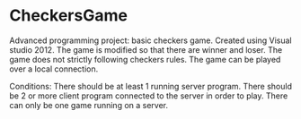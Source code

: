 CheckersGame
============

Advanced programming project: basic checkers game.
Created using Visual studio 2012. 
The game is modified so that there are winner and loser. 
The game does not strictly following checkers rules. 
The game can be played over a local connection. 

Conditions:
  There should be at least 1 running server program.
  There should be 2 or more client program connected to the server in order to play.
  There can only be one game running on a server. 

